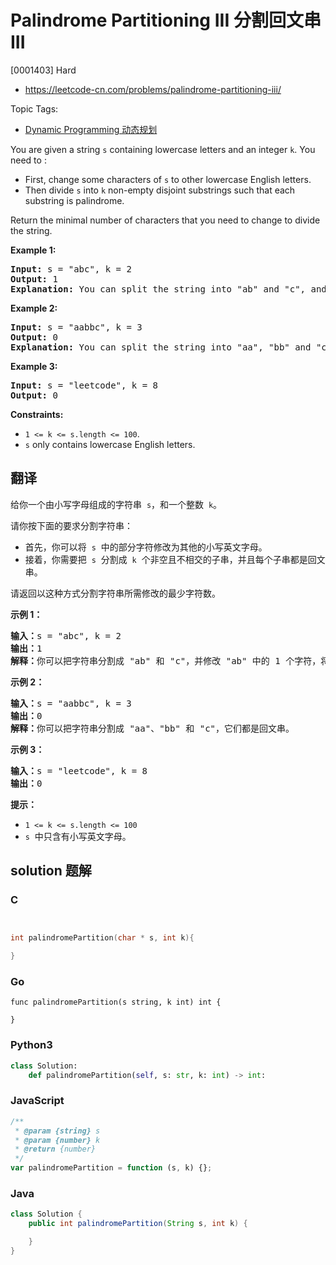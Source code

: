 # Palindrome Partitioning III 分割回文串 III

[0001403] Hard

- https://leetcode-cn.com/problems/palindrome-partitioning-iii/

Topic Tags:

- [Dynamic Programming 动态规划](https://leetcode-cn.com/tag/dynamic-programming/)

You are given a string `s` containing lowercase letters and an integer `k`. You need to :

- First, change some characters of `s` to other lowercase English letters.
- Then divide `s` into `k` non-empty disjoint substrings such that each substring is palindrome.

Return the minimal number of characters that you need to change to divide the string.

**Example 1:**

<pre><strong>Input:</strong> s = "abc", k = 2
<strong>Output:</strong> 1
<strong>Explanation:</strong>&nbsp;You can split the string into "ab" and "c", and change 1 character in "ab" to make it palindrome.
</pre>

**Example 2:**

<pre><strong>Input:</strong> s = "aabbc", k = 3
<strong>Output:</strong> 0
<strong>Explanation:</strong>&nbsp;You can split the string into "aa", "bb" and "c", all of them are palindrome.</pre>

**Example 3:**

<pre><strong>Input:</strong> s = "leetcode", k = 8
<strong>Output:</strong> 0
</pre>

**Constraints:**

- `1 <= k <= s.length <= 100`.
- `s` only contains lowercase English letters.

## 翻译

给你一个由小写字母组成的字符串  `s`，和一个整数  `k`。

请你按下面的要求分割字符串：

- 首先，你可以将  `s`  中的部分字符修改为其他的小写英文字母。
- 接着，你需要把  `s`  分割成  `k`  个非空且不相交的子串，并且每个子串都是回文串。

请返回以这种方式分割字符串所需修改的最少字符数。

**示例 1：**

<pre><strong>输入：</strong>s = "abc", k = 2
<strong>输出：</strong>1
<strong>解释：</strong>你可以把字符串分割成 "ab" 和 "c"，并修改 "ab" 中的 1 个字符，将它变成回文串。
</pre>

**示例 2：**

<pre><strong>输入：</strong>s = "aabbc", k = 3
<strong>输出：</strong>0
<strong>解释：</strong>你可以把字符串分割成 "aa"、"bb" 和 "c"，它们都是回文串。</pre>

**示例 3：**

<pre><strong>输入：</strong>s = "leetcode", k = 8
<strong>输出：</strong>0
</pre>

**提示：**

- `1 <= k <= s.length <= 100`
- `s`  中只含有小写英文字母。

## solution 题解

### C

```c


int palindromePartition(char * s, int k){

}


```

### Go

```golang
func palindromePartition(s string, k int) int {

}
```

### Python3

```python
class Solution:
    def palindromePartition(self, s: str, k: int) -> int:

```

### JavaScript

```javascript
/**
 * @param {string} s
 * @param {number} k
 * @return {number}
 */
var palindromePartition = function (s, k) {};
```

### Java

```java
class Solution {
    public int palindromePartition(String s, int k) {

    }
}
```
